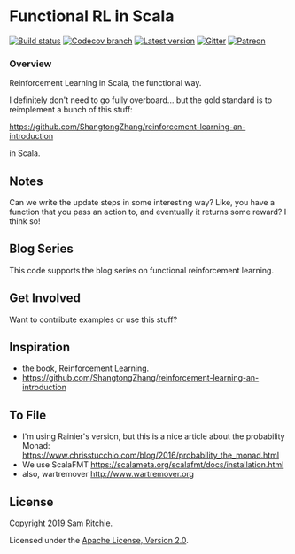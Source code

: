 # Functional RL in Scala

[![Build status](https://img.shields.io/travis/sritchie/scala-rl/develop.svg?maxAge=3600)](http://travis-ci.org/sritchie/scala-rl)
[![Codecov branch](https://img.shields.io/codecov/c/github/sritchie/scala-rl/develop.svg?maxAge=3600)](https://codecov.io/github/sritchie/scala-rl)
[![Latest version](https://index.scala-lang.org/sritchie/scala-rl/scala-rl-core/latest.svg?color=orange)](https://index.scala-lang.org/sritchie/scala-rl/scala-rl-core)
[![Gitter](https://badges.gitter.im/ScalaRL/community.svg)](https://gitter.im/ScalaRL/community?utm_source=badge&utm_medium=badge&utm_campaign=pr-badge)
[![Patreon](https://img.shields.io/badge/patreon-donate-blue.svg)](https://www.patreon.com/sritchie)

### Overview

Reinforcement Learning in Scala, the functional way.

I definitely don't need to go fully overboard... but the gold standard is to reimplement a bunch of this stuff:

https://github.com/ShangtongZhang/reinforcement-learning-an-introduction

in Scala.

## Notes

Can we write the update steps in some interesting way? Like, you have a function that you pass an action to, and eventually it returns some reward? I think so!

## Blog Series

This code supports the blog series on functional reinforcement learning.

## Get Involved

Want to contribute examples or use this stuff?

## Inspiration

- the book, Reinforcement Learning.
- https://github.com/ShangtongZhang/reinforcement-learning-an-introduction

## To File

- I'm using Rainier's version, but this is a nice article about the
probability Monad:
https://www.chrisstucchio.com/blog/2016/probability_the_monad.html
- We use ScalaFMT https://scalameta.org/scalafmt/docs/installation.html
- also, wartremover http://www.wartremover.org


## License

Copyright 2019 Sam Ritchie.

Licensed under the [Apache License, Version 2.0](http://www.apache.org/licenses/LICENSE-2.0).
